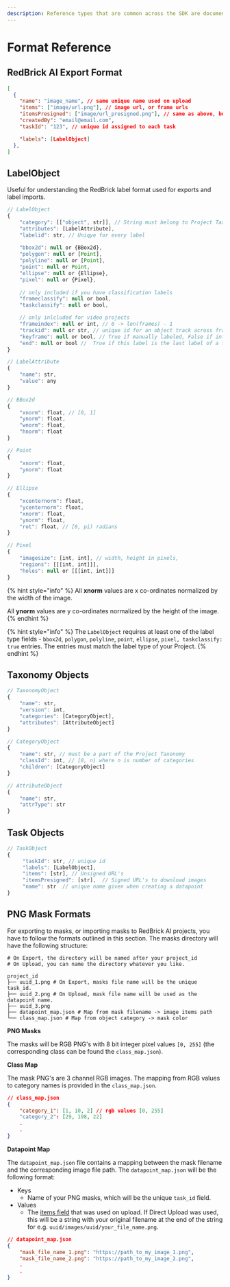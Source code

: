```yaml
---
description: Reference types that are common across the SDK are documented on this page.
---
```


# Format Reference

## RedBrick AI Export Format

```json
[
  {
    "name": "image_name", // same unique name used on upload
    "items": ["image/url.png"], // image url, or frame urls
    "itemsPresigned": ["image/url_presigned.png"], // same as above, but signed urls
    "createdBy": "email@email.com",
    "taskId": "123", // unique id assigned to each task

    "labels": [LabelObject]
  },
]
```

## LabelObject

Useful for understanding the RedBrick label format used for exports and label imports.&#x20;

```javascript
// LabelObject
{
    "category": [["object", str]], // String must belong to Project Taxonomy
    "attributes": [LabelAttribute],
    "labelid": str, // Uniqye for every label 
    
    "bbox2d": null or {BBox2d},
    "polygon": null or [Point],
    "polyline": null or [Point],
    "point": null or Point,
    "ellipse": null or {Ellipse},
    "pixel": null or {Pixel},
    
    // only included if you have classification labels    
    "frameclassify": null or bool,
    "taskclassify": null or bool,

    // only inlcluded for video projects
    "frameindex": null or int, // 0 -> len(frames) - 1 
    "trackid": null or str, // unique id for an object track across frames
    "keyframe": null or bool, // True if manually labeled, False if interpolated
    "end": null or bool //  True if this label is the last label of a track.
}

// LabelAttribute
{
    "name": str,
    "value": any
}

// BBox2d
{
    "xnorm": float, // [0, 1]
    "ynorm": float,
    "wnorm": float,
    "hnorm": float 
}

// Point
{
    "xnorm": float,
    "ynorm": float
}

// Ellipse
{
    "xcenternorm": float,
    "ycenternorm": float,
    "xnorm": float,
    "ynorm": float,
    "rot": float, // [0, pi) radians
}

// Pixel 
{
    "imagesize": [int, int], // width, height in pixels,
    "regions": [[[int, int]]],
    "holes": null or [[[int, int]]]
}

```

{% hint style="info" %}
All **xnorm** values are x co-ordinates normalized by the width of the image.

All **ynorm** values are y co-ordinates normalized by the height of the image.&#x20;
{% endhint %}

{% hint style="info" %}
The `LabelObject` requires at least one of the label type fields  - `bbox2d`, `polygon`, `polyline`, `point`, `ellipse`, `pixel, taskclassify: true` entries. The entries must match the label type of your Project.
{% endhint %}

## Taxonomy Objects

```javascript
// TaxonomyObject
{
    "name": str,
    "version": int,
    "categories": [CategoryObject],
    "attributes": [AttributeObject]
}

// CategoryObject
{
    "name": str, // must be a part of the Project Taxonomy
    "classId": int, // [0, n) where n is number of categories
    "children": [CategoryObject]
}

// AttributeObject
{
    "name": str,
    "attrType": str
}
```

## Task Objects

```javascript
// TaskObject
{
     "taskId": str, // unique id
     "labels": [LabelObject],  
     "items": [str], // Unsigned URL's 
     "itemsPresigned": [str],  // Signed URL's to download images
     "name": str  // unique name given when creating a datapoint
}
```

## PNG Mask Formats

For exporting to masks, or importing masks to RedBrick AI projects, you have to follow the formats outlined in this section. The masks directory will have the following structure:

```shell
# On Export, the directory will be named after your project_id
# On Upload, you can name the directory whatever you like. 

project_id 
├── uuid_1.png # On Export, masks file name will be the unique task_id. 
├── uuid_2.png # On Upload, mask file name will be used as the datapoint name.
├── uuid_3.png
├── datapoint_map.json # Map from mask filename -> image items path
└── class_map.json # Map from object category -> mask color
```

**PNG Masks**

The masks will be RGB PNG's with 8 bit integer pixel values `[0, 255]` (the corresponding class can be found the `class_map.json`).&#x20;

**Class Map**

The mask PNG's are 3 channel RGB images. The mapping from RGB values to category names is provided in the `class_map.json`.&#x20;

```json
// class_map.json
{
    "category_1": [1, 10, 2] // rgb values [0, 255]
    "category_2": [29, 198, 22]
    .
    .
}
```

**Datapoint Map**

The `datapoint_map.json` file contains a mapping between the mask filename and the corresponding image file path. The `datapoint_map.json` will be the following format:&#x20;

* Keys
  * Name of your PNG masks, which will be the unique `task_id` field.
* Values
  * &#x20;The [items field](../../projects/importing-data/#items-list) that was used on upload. If Direct Upload was used, this will be a string with your original filename at the end of the string for e.g. `uuid/images/uuid/your_file_name.png`.

```json
// datapoint_map.json
{
    "mask_file_name_1.png": "https://path_to_my_image_1.png", 
    "mask_file_name_2.png": "https://path_to_my_image_2.png", 
    .
    .
}
```

